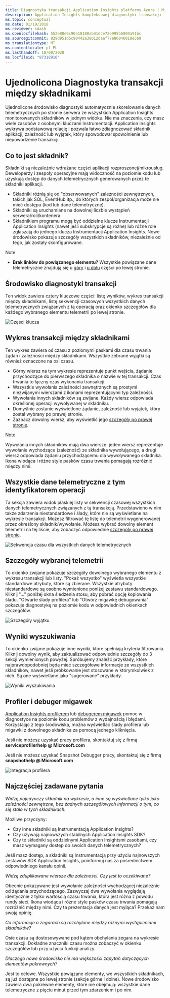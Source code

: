 ```yaml
---
title: Diagnostyka transakcji Application Insights platformy Azure | Microsoft Docs
description: Application Insights kompleksowej diagnostyki transakcji
ms.topic: conceptual
ms.date: 01/19/2018
ms.reviewer: sdash
ms.openlocfilehash: 552e80d6c90a18180ab41dce72e995b6804a91bc
ms.sourcegitcommit: 829d951d5c90442a38012daaf77e86046018e5b9
ms.translationtype: MT
ms.contentlocale: pl-PL
ms.lasthandoff: 10/09/2020
ms.locfileid: "87318916"
---
```

# <a name="unified-cross-component-transaction-diagnostics"></a>Ujednolicona Diagnostyka transakcji między składnikami

Ujednolicone środowisko diagnostyki automatycznie skorelowanie danych telemetrycznych po stronie serwera ze wszystkich Application Insights monitorowanych składników w jednym widoku. Nie ma znaczenia, czy masz wiele zasobów z osobnymi kluczami Instrumentacji. Application Insights wykrywa podstawową relację i pozwala łatwo zdiagnozować składnik aplikacji, zależność lub wyjątek, który spowodował spowolnienie lub niepowodzenie transakcji.

## <a name="what-is-a-component"></a>Co to jest składnik?

Składniki są niezależnie wdrażane części aplikacji rozproszonej/mikrousług. Deweloperzy i zespoły operacyjne mają widoczność na poziomie kodu lub uzyskują dostęp do danych telemetrycznych generowanych przez te składniki aplikacji.

* Składniki różnią się od "obserwowanych" zależności zewnętrznych, takich jak SQL, EventHub itp., do których zespół/organizacja może nie mieć dostępu (kod lub dane telemetryczne).
* Składniki są uruchamiane na dowolnej liczbie wystąpień serwera/roli/kontenera.
* Składnikiem programu mogą być oddzielne klucze Instrumentacji Application Insights (nawet jeśli subskrypcje są różne) lub różne role zgłaszają do jednego klucza Instrumentacji Application Insights. Nowe środowisko pokazuje szczegóły wszystkich składników, niezależnie od tego, jak zostały skonfigurowane.

> [!NOTE]
> * **Brak linków do powiązanego elementu?** Wszystkie powiązane dane telemetryczne znajdują się u [góry](#cross-component-transaction-chart) i [u dołu](#all-telemetry-with-this-operation-id) części po lewej stronie. 

## <a name="transaction-diagnostics-experience"></a>Środowisko diagnostyki transakcji
Ten widok zawiera cztery kluczowe części: listę wyników, wykres transakcji między składnikami, listę sekwencji czasowych wszystkich danych telemetrycznych związanych z tą operacją oraz okienko szczegółów dla każdego wybranego elementu telemetrii po lewej stronie.

![Części klucza](media/transaction-diagnostics/4partsCrossComponent.png)

## <a name="cross-component-transaction-chart"></a>Wykres transakcji między składnikami

Ten wykres zawiera oś czasu z poziomymi paskami dla czasu trwania żądań i zależności między składnikami. Wszystkie zebrane wyjątki są również oznaczone na osi czasu.

* Górny wiersz na tym wykresie reprezentuje punkt wejścia, żądanie przychodzące do pierwszego składnika o nazwie w tej transakcji. Czas trwania to łączny czas wykonania transakcji.
* Wszystkie wywołania zależności zewnętrznych są prostymi niezwijanymi wierszami z ikonami reprezentującymi typ zależności.
* Wywołania innych składników są zwijane. Każdy wiersz odpowiada określonej operacji wywoływanej w składniku.
* Domyślnie zostanie wyświetlone żądanie, zależność lub wyjątek, który został wybrany po prawej stronie.
* Zaznacz dowolny wiersz, aby wyświetlić jego [szczegóły po prawej stronie](#details-of-the-selected-telemetry). 

> [!NOTE]
> Wywołania innych składników mają dwa wiersze: jeden wiersz reprezentuje wywołanie wychodzące (zależność) ze składnika wywołującego, a drugi wiersz odpowiada żądaniu przychodzącemu dla wywoływanego składnika. Ikona wiodąca i różne style pasków czasu trwania pomagają rozróżnić między nimi.

## <a name="all-telemetry-with-this-operation-id"></a>Wszystkie dane telemetryczne z tym identyfikatorem operacji

Ta sekcja zawiera widok płaskiej listy w sekwencji czasowej wszystkich danych telemetrycznych związanych z tą transakcją. Przedstawiono w nim także zdarzenia niestandardowe i ślady, które nie są wyświetlane na wykresie transakcji. Możesz filtrować tę listę do telemetrii wygenerowanej przez określony składnik/wywołanie. Możesz wybrać dowolny element telemetrii na tej liście, aby zobaczyć odpowiednie [szczegóły po prawej stronie](#details-of-the-selected-telemetry).

![Sekwencja czasu dla wszystkich danych telemetrycznych](media/transaction-diagnostics/allTelemetryDrawerOpened.png)

## <a name="details-of-the-selected-telemetry"></a>Szczegóły wybranej telemetrii

To okienko zwijane pokazuje szczegóły dowolnego wybranego elementu z wykresu transakcji lub listy. "Pokaż wszystko" wyświetla wszystkie standardowe atrybuty, które są zbierane. Wszystkie atrybuty niestandardowe są osobno wymienione poniżej zestawu standardowego. Kliknij "..." poniżej okna śledzenia stosu, aby pobrać opcję kopiowania śladu. "Otwarte ślady profilera" lub "Otwórz migawkę debugowania" pokazuje diagnostykę na poziomie kodu w odpowiednich okienkach szczegółów.

![Szczegóły wyjątku](media/transaction-diagnostics/exceptiondetail.png)

## <a name="search-results"></a>Wyniki wyszukiwania

To okienko zwijane pokazuje inne wyniki, które spełniają kryteria filtrowania. Kliknij dowolny wynik, aby zaktualizować odpowiednie szczegóły do 3 sekcji wymienionych powyżej. Spróbujemy znaleźć przykłady, które najprawdopodobniej będą mieć szczegółowe informacje ze wszystkich składników, nawet jeśli próbkowanie jest stosowane w którymkolwiek z nich. Są one wyświetlane jako "sugerowane" przykłady.

![Wyniki wyszukiwania](media/transaction-diagnostics/searchResults.png)

## <a name="profiler-and-snapshot-debugger"></a>Profiler i debuger migawek

[Application Insights profilerem](./profiler.md) lub [debugerem migawek](snapshot-debugger.md) pomoc w diagnostyce na poziomie kodu problemów z wydajnością i błędami. Korzystając z tego środowiska, można wyświetlać ślady profilera lub migawki z dowolnego składnika za pomocą jednego kliknięcia.

Jeśli nie możesz uzyskać pracy profilera, skontaktuj się z firmą **serviceprofilerhelp \@ Microsoft.com**

Jeśli nie możesz uzyskać Snapshot Debugger pracy, skontaktuj się z firmą **snapshothelp \@ Microsoft.com**

![Integracja profilera](media/transaction-diagnostics/profilerTraces.png)

## <a name="faq"></a>Najczęściej zadawane pytania

*Widzę pojedynczy składnik na wykresie, a inne są wyświetlane tylko jako zależności zewnętrzne, bez żadnych szczegółowych informacji o tym, co się stało w tych składnikach.*

Możliwe przyczyny:

* Czy inne składniki są Instrumentacją Application Insights?
* Czy używają najnowszych stabilnych Application Insights SDK?
* Czy te składniki są oddzielnymi Application Insightsmi zasobami, czy masz wymagany dostęp do swoich danych telemetrycznych?

Jeśli masz dostęp, a składniki są Instrumentacją przy użyciu najnowszych zestawów SDK Application Insights, poinformuj nas za pośrednictwem odpowiedniego kanału opinii.

*Widzę zduplikowane wiersze dla zależności. Czy jest to oczekiwane?*

Obecnie pokazywane jest wywołanie zależności wychodzącej niezależnie od żądania przychodzącego. Zazwyczaj dwa wywołania wyglądają identycznie z tylko wartością czasu trwania, która jest różna z powodu rundy sieci. Ikona wiodąca i różne style pasków czasu trwania pomagają rozróżnić między nimi. Czy ta prezentacja danych jest myląca? Przekaż nam swoją opinię.

*Co informacje o zegarach są rozchylone między różnymi wystąpieniami składników?*

Osie czasu są dostosowywane pod kątem obchylania zegara na wykresie transakcji. Dokładne znaczniki czasu można zobaczyć w okienku szczegółów lub przy użyciu funkcji analizy.

*Dlaczego nowe środowisko nie ma większości zapytań dotyczących elementów pokrewnych?*

Jest to celowe. Wszystkie powiązane elementy, we wszystkich składnikach, są już dostępne po lewej stronie (sekcje górne i dolne). Nowe środowisko zawiera dwa pokrewne elementy, które nie obejmują: wszystkie dane telemetryczne z pięciu minut przed tym zdarzeniem i po nim.

